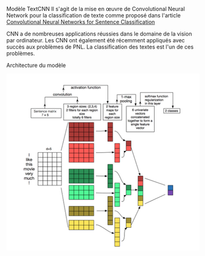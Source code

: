 Modèle TextCNN
Il s'agit de la mise en œuvre de Convolutional Neural Network pour la classification de texte comme proposé dans l'article [Convolutional Neural Networks for Sentence Classification](https://arxiv.org/abs/1408.5882)

CNN a de nombreuses applications réussies dans le domaine de la vision par ordinateur. Les CNN ont également été récemment appliqués avec succès aux problèmes de PNL. La classification des textes est l'un de ces problèmes.

Architecture du modèle

![TextRNN Architecture](data/CNN.png)
